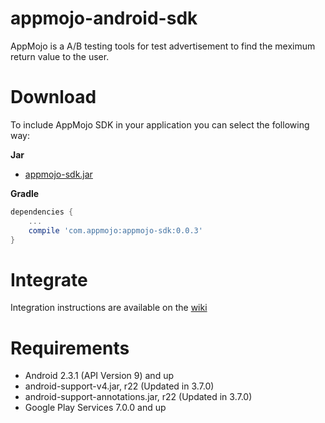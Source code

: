 # appmojo-android-sdk
AppMojo is a A/B testing tools for test advertisement to find the meximum return value to the user. 

# Download
To include AppMojo SDK in your application you can select the following way:

**Jar**
  * [appmojo-sdk.jar](https://github.com/AppMojo/appmojo-android-sdk/blob/develop/downloads/jars/appmojo-sdk.jar)

**Gradle**
```gradle
dependencies {
    ...
    compile 'com.appmojo:appmojo-sdk:0.0.3'
}
```
  
# Integrate

Integration instructions are available on the [wiki](https://github.com/AppMojo/appmojo-android-sdk/wiki)

# Requirements
* Android 2.3.1 (API Version 9) and up
* android-support-v4.jar, r22 (Updated in 3.7.0)
* android-support-annotations.jar, r22 (Updated in 3.7.0)
* Google Play Services 7.0.0 and up
